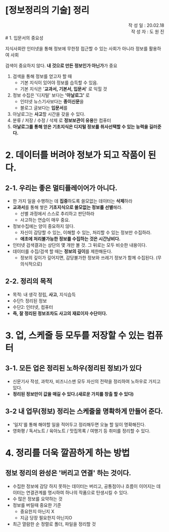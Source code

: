 # [정보정리의 기술] 정리

<div style="text-align: right">작 성 일 : 20.02.18</div>
<div style="text-align: right">작 성 자 : 도 원 진 </div>
# 1. 입문서의 중요성

지식사회란 인터넷을 통해 정보에 무한정 접근할 수 있는 사회가 아니라 정보를 활용하여 사회

검색이 중요하지 않다. **내 것으로 만든 정보인가 아닌가**가 중요

1. 검색을 통해 정보를 얻고자 할 때
   - 기본 지식이 있어야 정보를 습득할 수 있음.
   - 기본 지식은 '**교과서, 기본서, 입문서**' 로 익힐 것
2. 정보 수집은 '디지털' 보다는 **'아날로그'** 로
   - 인터넷 뉴스기사보다는 **종이신문**을
   - 블로그 글보다는 **입문서**를
3. 아날로그는 **사고**할 시간을 갖을 수 있다.
4. 분류 /  저장  / 수정  / 삭제 로 **정보보관이 유용**한 컴퓨터
5. **아날로그를 통해 얻은 기초지식은 디지털 정보를 취사선택할 수 있는 능력을 길러준다.**

# 2. 데이터를 버려야 정보가 되고 작품이 된다.

## 2-1. 우리는 좋은 멀티플레이어가 아니다.

- 한 가지 일을 수행하는 데 **집중**하도록 쓸모없는 데이터는 **삭제**하라
- **교과서**를 통해 쌓은 **기초지식으로 쓸모없는 정보를 선별**해라.
  - 선별 과정에서 스스로 추리하고 판단하라
  - 사고하는 연습이 매우 중요.
- 정보수집에는 양이 중요하지 않다.
  - 자신이 감당할 수 있는, 이해할 수 있는, 처리할 수 있는 정보만 수집하라.
  - **애초에 처리불가능한 정보를 수집하는 것은 시간낭비다.**
- 인터넷 검색결과는 상단의 몇 개만 볼 것. 그 뒤로는 모두 비슷한 내용이다.
- 데이터를 수집/검색 할 때는 **정보의 깊이**를 제한해둔다.
  - 정보의 깊이가 깊어지면, 감당불가한 정보와 쓰레기 정보가 함께 수집된다. (무의식적으로)

## 2-2. 정리의 목적

- 목적: 내 생각 정립, **사고**, 지식습득
- 수단1: 정리된 정보
- 수단2: 인터넷, 컴퓨터
- **즉, 잘 정리된 정보조차도 사고의 재료이자 수단이다.**

# 3. 업, 스케줄 등 모두를 저장할 수 있는 컴퓨터

## 3-1. 모든 업은 정리된 노하우(정리된 정보)가 있다

- 신문기사 작성, 과학자, 비즈니스맨 모두 자신의 전략을 정리하여 노하우로 가지고 있다.
- **정리된 정보만이 값을  매길 수 있다.(새로운 가치를 창출 할  수 있다)**

## 3-2 내 업무(정보) 정리는 스케줄을 명확하게 만들어 준다.

- '일지'를 통해 해야할 일을 적어두고 정리해두면 오늘 할 일이 명확해진다.
- 영화평 / 독서노트 / 육아노트 / 맛집목록 / 여행기 등 취미를 정리할 수 있다.

# 4. 정리를 더욱 깔끔하게 하는 방법

## 정보 정리의 완성은 '버리고 연결' 하는 것이다.

- 수집한 정보에 감당 하지 못하는 데이터는 버리고, 공통점이나 흐름이 이어지는 데이터는 연결관계를 명시하여 하나의 작품으로 탄생시킬 수 있다.
- 수 많은 정보를 요약하는 것
- 정보를 버릴때 중요한 기준
  - 중요한지 아닌지 X
  - 지금 당장 필요한지 아닌지O
- 최근 열람한 순 정렬로 폴더, 파일을 정리할 것
